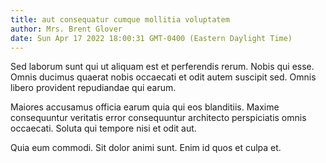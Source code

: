 ```yaml
---
title: aut consequatur cumque mollitia voluptatem
author: Mrs. Brent Glover
date: Sun Apr 17 2022 18:00:31 GMT-0400 (Eastern Daylight Time)
---
```

Sed laborum sunt qui ut aliquam est et perferendis rerum. Nobis qui esse. Omnis ducimus quaerat nobis occaecati et odit autem suscipit sed. Omnis libero provident repudiandae qui earum.

 Maiores accusamus officia earum quia qui eos blanditiis. Maxime consequuntur veritatis error consequuntur architecto perspiciatis omnis occaecati. Soluta qui tempore nisi et odit aut.

 Quia eum commodi. Sit dolor animi sunt. Enim id quos et culpa et.
